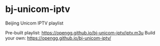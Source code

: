# bj-unicom-iptv
Beijing Unicom IPTV playlist

Pre-built playlist: https://opengg.github.io/bj-unicom-iptv/iptv.m3u
Build your own: https://opengg.github.io/bj-unicom-iptv/
